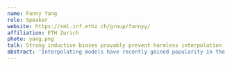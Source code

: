 ```yaml
---
name: Fanny Yang
role: Speaker
website: https://sml.inf.ethz.ch/group/fannyy/
affiliation: ETH Zurich
photo: yang.png
talk: Strong inductive biases provably prevent harmless interpolation 
abstract: 'Interpolating models have recently gained popularity in the statistical learning community due to common practices in modern machine learning: complex models achieve good generalization performance despite interpolating high-dimensional training data. In this talk, we prove generalization bounds for high-dimensional linear models that interpolate noisy data generated by a sparse ground truth. In particular, we first show that minimum-l1-norm interpolators achieve high-dimensional asymptotic consistency at a logarithmic rate. Further, as opposed to the regularized or noiseless case, for min-lp-norm interpolators with 1<p<2 we surprisingly obtain polynomial rates. Our results suggest a new trade-off for interpolating models: a stronger inductive bias encourages a simpler structure better aligned with the ground truth at the cost of an increased variance. We finally discuss our latest results where we show that this phenomenon also holds for nonlinear models.'
---
```

